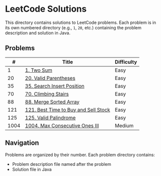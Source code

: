 # LeetCode Solutions

This directory contains solutions to LeetCode problems. Each problem is in its own numbered directory (e.g., `1`, `20`, etc.) containing the problem description and solution in Java.

## Problems

| # | Title | Difficulty |
|---| ----- | ---------- |
| 1 | [1. Two Sum](./1) | Easy |
| 20 | [20. Valid Parentheses](./20) | Easy |
| 35 | [35. Search Insert Position](./35) | Easy |
| 70 | [70. Climbing Stairs](./70) | Easy |
| 88 | [88. Merge Sorted Array](./88) | Easy |
| 121 | [121. Best Time to Buy and Sell Stock](./121) | Easy |
| 125 | [125. Valid Palindrome](./125) | Easy |
| 1004 | [1004. Max Consecutive Ones III](./1004) | Medium |

## Navigation

Problems are organized by their number. Each problem directory contains:
- Problem description file named after the problem
- Solution file in Java
